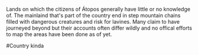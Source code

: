 Lands on which the citizens of Átopos generally have little or no knowledge of. The mainlaind that's part of the country end in step mountain chains filled with dangerous creatures and risk for lavines. Many claim to have journeyed beyond but their accounts often differ wildly and no offical efforts to map the areas have been done as of yet.

#Country kinda